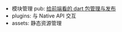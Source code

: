 * 模块管理 pub: [给前端看的 dart 包管理与发布](https://github.com/riskers/blog/issues/46)
* plugins: 与 Native API 交互
* assets: 静态资源管理